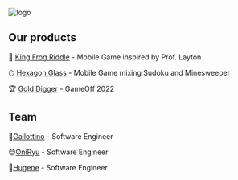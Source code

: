 ![logo](https://user-images.githubusercontent.com/33552039/198044245-86ca0c1b-4a75-450a-9df7-ead6bd5d4f99.png)


## Our products
🐸  [King Frog Riddle](https://play.google.com/store/apps/details?id=com.Sibrox.KingFrogsRiddle&hl=en&gl=US) - Mobile Game inspired by Prof. Layton

⬡ [Hexagon Glass](https://github.com/Sibrox/HexagonGlass) - Mobile Game mixing Sudoku and Minesweeper

🏆 [Gold Digger](https://github.com/Sibrox/gold-digger) - GameOff 2022

## Team

🐓[Gallottino](https://github.com/gallottino) - Software Engineer

😈[OniRyu](https://github.com/Oniryu95) - Software Engineer

🙈[Hugene](https://github.com/Hugene) - Software Engineer
